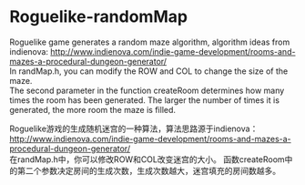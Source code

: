 # Roguelike-randomMap
Roguelike game generates a random maze algorithm, algorithm ideas from indienova: http://www.indienova.com/indie-game-development/rooms-and-mazes-a-procedural-dungeon-generator/  
In randMap.h, you can modify the ROW and COL to change the size of the maze.  
The second parameter in the function createRoom determines how many times the room has been generated. The larger the number of times it is generated, the more room the maze is filled.

Roguelike游戏的生成随机迷宫的一种算法，算法思路源于indienova：http://www.indienova.com/indie-game-development/rooms-and-mazes-a-procedural-dungeon-generator/  
在randMap.h中，你可以修改ROW和COL改变迷宫的大小。 
函数createRoom中的第二个参数决定房间的生成次数，生成次数越大，迷宫填充的房间数越多。
